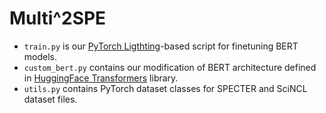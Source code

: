 # Multi^2SPE

- `train.py` is our [PyTorch Ligthting](https://github.com/Lightning-AI/lightning)-based script for finetuning BERT models.
- `custom_bert.py` contains our modification of BERT architecture defined in [HuggingFace Transformers](https://github.com/huggingface/transformers/) library.
- `utils.py` contains PyTorch dataset classes for SPECTER and SciNCL dataset files.
